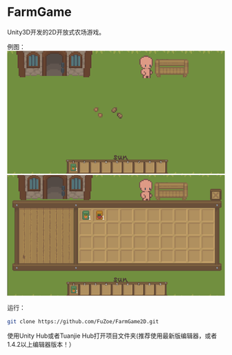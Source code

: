 # FarmGame
Unity3D开发的2D开放式农场游戏。

例图：
![游戏界面](./Github_Images/1.png)
![背包界面](./Github_Images/2.png)


运行：
```bash
git clone https://github.com/FuZoe/FarmGame2D.git
```
使用Unity Hub或者Tuanjie Hub打开项目文件夹(推荐使用最新版编辑器，或者1.4.2以上编辑器版本！）
